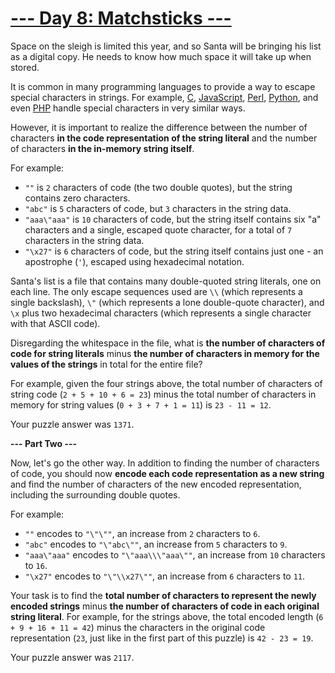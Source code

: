 # [--- Day 8: Matchsticks ---](http://adventofcode.com/2015/day/8)

Space on the sleigh is limited this year, and so Santa will be bringing his list as a digital copy. He needs to know how much space it will take up when stored.

It is common in many programming languages to provide a way to escape special characters in strings. For example, [C](https://en.wikipedia.org/wiki/Escape_sequences_in_C), [JavaScript](https://developer.mozilla.org/en-US/docs/Web/JavaScript/Reference/Global_Objects/String), [Perl](http://perldoc.perl.org/perlop.html#Quote-and-Quote-like-Operators), [Python](https://docs.python.org/2.0/ref/strings.html), and even [PHP](http://php.net/manual/en/language.types.string.php#language.types.string.syntax.double) handle special characters in very similar ways.

However, it is important to realize the difference between the number of characters **in the code representation of the string literal** and the number of characters **in the in-memory string itself**.

For example:

- ``""`` is ``2`` characters of code (the two double quotes), but the string contains zero characters.
- ``"abc"`` is ``5`` characters of code, but ``3`` characters in the string data.
- ``"aaa\"aaa"`` is ``10`` characters of code, but the string itself contains six "a" characters and a single, escaped quote character, for a total of ``7`` characters in the string data.
- ``"\x27"`` is ``6`` characters of code, but the string itself contains just one - an apostrophe (``'``), escaped using hexadecimal notation.

Santa's list is a file that contains many double-quoted string literals, one on each line. The only escape sequences used are ``\\`` (which represents a single backslash), ``\"`` (which represents a lone double-quote character), and ``\x`` plus two hexadecimal characters (which represents a single character with that ASCII code).

Disregarding the whitespace in the file, what is **the number of characters of code for string literals** minus **the number of characters in memory for the values of the strings** in total for the entire file?

For example, given the four strings above, the total number of characters of string code (``2 + 5 + 10 + 6 = 23``) minus the total number of characters in memory for string values (``0 + 3 + 7 + 1 = 11``) is ``23 - 11 = 12``.

Your puzzle answer was ``1371``.

**--- Part Two ---**

Now, let's go the other way. In addition to finding the number of characters of code, you should now **encode each code representation as a new string** and find the number of characters of the new encoded representation, including the surrounding double quotes.

For example:

- ``""`` encodes to ``"\"\""``, an increase from ``2`` characters to ``6``.
- ``"abc"`` encodes to ``"\"abc\""``, an increase from ``5`` characters to ``9``.
- ``"aaa\"aaa"`` encodes to ``"\"aaa\\\"aaa\""``, an increase from ``10`` characters to ``16``.
- ``"\x27"`` encodes to ``"\"\\x27\""``, an increase from ``6`` characters to ``11``.

Your task is to find the **total number of characters to represent the newly encoded strings** minus **the number of characters of code in each original string literal**. For example, for the strings above, the total encoded length (``6 + 9 + 16 + 11 = 42``) minus the characters in the original code representation (``23``, just like in the first part of this puzzle) is ``42 - 23 = 19``.

Your puzzle answer was ``2117``.
